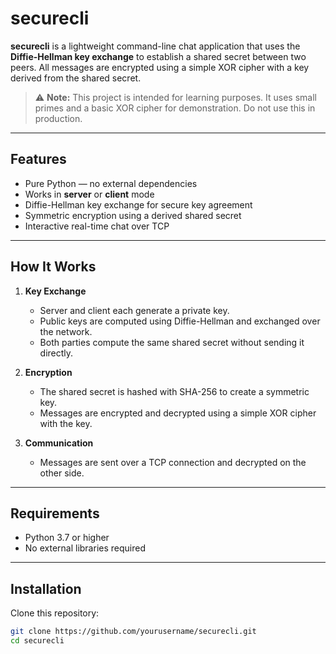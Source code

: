 # securecli

**securecli** is a lightweight command-line chat application that uses the **Diffie-Hellman key exchange** to establish a shared secret between two peers. All messages are encrypted using a simple XOR cipher with a key derived from the shared secret.

> ⚠️ **Note:** This project is intended for learning purposes. It uses small primes and a basic XOR cipher for demonstration. Do not use this in production.

---

## Features

- Pure Python — no external dependencies
- Works in **server** or **client** mode
- Diffie-Hellman key exchange for secure key agreement
- Symmetric encryption using a derived shared secret
- Interactive real-time chat over TCP

---

## How It Works

1. **Key Exchange**  
   - Server and client each generate a private key.
   - Public keys are computed using Diffie-Hellman and exchanged over the network.
   - Both parties compute the same shared secret without sending it directly.

2. **Encryption**  
   - The shared secret is hashed with SHA-256 to create a symmetric key.
   - Messages are encrypted and decrypted using a simple XOR cipher with the key.

3. **Communication**  
   - Messages are sent over a TCP connection and decrypted on the other side.

---

## Requirements

- Python 3.7 or higher
- No external libraries required

---

## Installation

Clone this repository:

```bash
git clone https://github.com/yourusername/securecli.git
cd securecli
